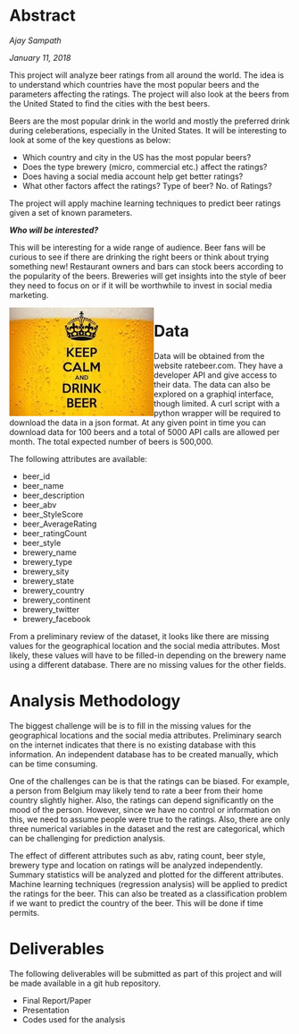 
# Abstract

_Ajay Sampath_ 

_January 11, 2018_


This project will analyze beer ratings from all around the world. The idea is to understand which countries have the most popular beers and the parameters affecting the ratings. The project will also look at the beers from the United Stated to find the cities with the best beers. 

Beers are the most popular drink in the world and mostly the preferred drink during celeberations, especially in the United States. It will be interesting to look at some of the key questions as below:

* Which country and city in the US has the most popular beers?
* Does the type brewery (micro, commercial etc.) affect the ratings?
* Does having a social media account help get better ratings?
* What other factors affect the ratings? Type of beer? No. of Ratings? 

The project will apply machine learning techniques to predict beer ratings given a set of known parameters. 

**_Who will be interested?_**

This will be interesting for a wide range of audience. Beer fans will be curious to see if there are drinking the right beers or think about trying something new! Restaurant owners and bars can stock beers according to the popularity of the beers. Breweries will get insights into the style of beer they need to focus on or if it will be worthwhile to invest in social media marketing. 

<img style="float: left;" src="beer.jpg"/>


# Data 

Data will be obtained from the website ratebeer.com. They have a developer API and give access to their data. The data can also be explored on a graphiql interface, though limited. A curl script with a python wrapper will be required to download the data in a json format. At any given point in time you can download data for 100 beers and a total of 5000 API calls are allowed per month. The total expected number of beers is 500,000. 

The following attributes are available:
* beer_id
* beer_name 
* beer_description
* beer_abv
* beer_StyleScore
* beer_AverageRating
* beer_ratingCount
* beer_style
* brewery_name
* brewery_type
* brewery_sity
* brewery_state
* brewery_country
* brewery_continent
* brewery_twitter
* brewery_facebook

From a preliminary review of the dataset, it looks like there are missing values for the geographical location and the social media attributes. Most likely, these values will have to be filled-in depending on the brewery name using a different database. There are no missing values for the other fields. 

# Analysis Methodology

The biggest challenge will be is to fill in the missing values for the geographical locations and the social media attributes. Preliminary search on the internet indicates that there is no existing database with this information. An independent database has to be created manually, which can be time consuming.

One of the challenges can be is that the ratings can be biased. For example, a person from Belgium may likely tend to rate a beer from their home country slightly higher. Also, the ratings can depend significantly on the mood of the person. However, since we have no control or information on this, we need to assume people were true to the ratings. Also, there are only three numerical variables in the dataset and the rest are categorical, which can be challenging for prediction analysis.

The effect of different attributes such as abv, rating count, beer style, brewery type and location on ratings will be analyzed independently. Summary statistics will be analyzed and plotted for the different attributes. Machine learning techniques (regression analysis) will be applied to predict the ratings for the beer. This can also be treated as a classification problem if we want to predict the country of the beer. This will be done if time permits. 


# Deliverables

The following deliverables will be submitted as part of this project and will be made available in a git hub repository.
* Final Report/Paper
* Presentation
* Codes used for the analysis
